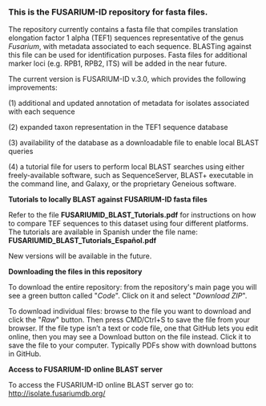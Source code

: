 ### This is the FUSARIUM-ID repository for fasta files. 

The repository currently contains a fasta file that compiles translation elongation factor 1 alpha (TEF1) sequences representative of the genus _Fusarium_, with metadata associated to each sequence. BLASTing against this file can be used for identification purposes. Fasta files for additional marker loci (e.g. RPB1, RPB2, ITS) will be added in the near future.  

The current version is FUSARIUM-ID v.3.0, which provides the following improvements: 

  (1) additional and updated annotation of metadata for isolates associated with each sequence 

  (2) expanded taxon representation in the TEF1 sequence database 
  
  (3) availability of the database as a downloadable file to enable local BLAST queries
  
  (4) a tutorial file for users to perform local BLAST searches using either freely-available software, such as SequenceServer, BLAST+ executable in the command line, and Galaxy, or the proprietary Geneious software. 
  
**Tutorials to locally BLAST against FUSARIUM-ID fasta files**

Refer to the file **FUSARIUMID_BLAST_Tutorials.pdf** for instructions on how to compare TEF sequences to this dataset using four different platforms. The tutorials are available in Spanish under the file name: **FUSARIUMID_BLAST_Tutorials_Español.pdf**

New versions will be available in the future. 

**Downloading the files in this repository**

To download the entire repository: from the repository's main page you will see a green button called "_Code_". Click on it and select "_Download ZIP_". 

To download individual files: browse to the file you want to download and click the "_Raw_" button. Then press CMD/Ctrl+S to save the file from your browser. If the file type isn’t a text or code file, one that GitHub lets you edit online, then you may see a Download button on the file instead. Click it to save the file to your computer. Typically PDFs show with download buttons in GitHub.

**Access to FUSARIUM-ID online BLAST server**

To access the FUSARIUM-ID online BLAST server go to: http://isolate.fusariumdb.org/

<!--
**fusariumid/fusariumid** is a ✨ _special_ ✨ repository because its `README.md` (this file) appears on your GitHub profile.

Here are some ideas to get you started:


